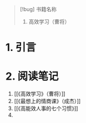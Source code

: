 > [!bug] 书籍名称
> 1. 高效学习（曹将）

# 1. 引言


# 2. 阅读笔记
1. [[《高效学习》（曹将）]]
2. [[《最想上的情商课》（成杰）]]
3. [[《高能效人事的七个习惯》]]
4. 